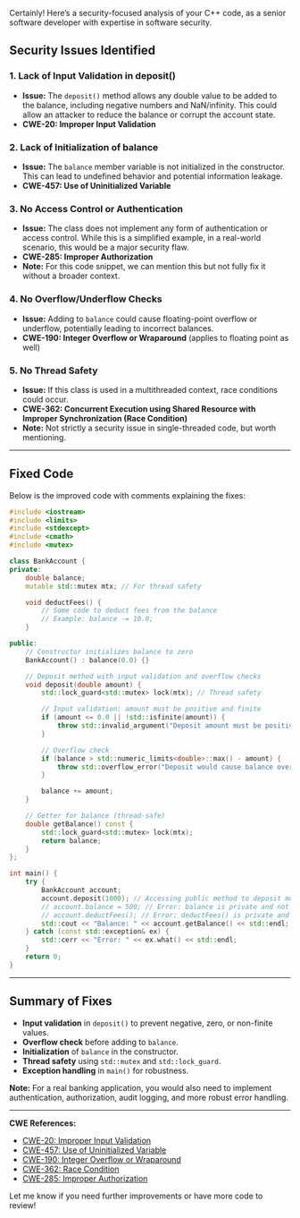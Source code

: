 Certainly! Here’s a security-focused analysis of your C++ code, as a senior software developer with expertise in software security.

## Security Issues Identified

### 1. **Lack of Input Validation in deposit()**
- **Issue:** The `deposit()` method allows any double value to be added to the balance, including negative numbers and NaN/infinity. This could allow an attacker to reduce the balance or corrupt the account state.
- **CWE-20: Improper Input Validation**

### 2. **Lack of Initialization of balance**
- **Issue:** The `balance` member variable is not initialized in the constructor. This can lead to undefined behavior and potential information leakage.
- **CWE-457: Use of Uninitialized Variable**

### 3. **No Access Control or Authentication**
- **Issue:** The class does not implement any form of authentication or access control. While this is a simplified example, in a real-world scenario, this would be a major security flaw.
- **CWE-285: Improper Authorization**
- **Note:** For this code snippet, we can mention this but not fully fix it without a broader context.

### 4. **No Overflow/Underflow Checks**
- **Issue:** Adding to `balance` could cause floating-point overflow or underflow, potentially leading to incorrect balances.
- **CWE-190: Integer Overflow or Wraparound** (applies to floating point as well)

### 5. **No Thread Safety**
- **Issue:** If this class is used in a multithreaded context, race conditions could occur.
- **CWE-362: Concurrent Execution using Shared Resource with Improper Synchronization (Race Condition)**
- **Note:** Not strictly a security issue in single-threaded code, but worth mentioning.

---

## Fixed Code

Below is the improved code with comments explaining the fixes:

```cpp
#include <iostream>
#include <limits>
#include <stdexcept>
#include <cmath>
#include <mutex>

class BankAccount {
private:
    double balance;
    mutable std::mutex mtx; // For thread safety

    void deductFees() {
        // Some code to deduct fees from the balance
        // Example: balance -= 10.0;
    }

public:
    // Constructor initializes balance to zero
    BankAccount() : balance(0.0) {}

    // Deposit method with input validation and overflow checks
    void deposit(double amount) {
        std::lock_guard<std::mutex> lock(mtx); // Thread safety

        // Input validation: amount must be positive and finite
        if (amount <= 0.0 || !std::isfinite(amount)) {
            throw std::invalid_argument("Deposit amount must be positive and finite.");
        }

        // Overflow check
        if (balance > std::numeric_limits<double>::max() - amount) {
            throw std::overflow_error("Deposit would cause balance overflow.");
        }

        balance += amount;
    }

    // Getter for balance (thread-safe)
    double getBalance() const {
        std::lock_guard<std::mutex> lock(mtx);
        return balance;
    }
};

int main() {
    try {
        BankAccount account;
        account.deposit(1000); // Accessing public method to deposit money
        // account.balance = 500; // Error: balance is private and not accessible
        // account.deductFees(); // Error: deductFees() is private and not accessible
        std::cout << "Balance: " << account.getBalance() << std::endl;
    } catch (const std::exception& ex) {
        std::cerr << "Error: " << ex.what() << std::endl;
    }
    return 0;
}
```

---

## Summary of Fixes

- **Input validation** in `deposit()` to prevent negative, zero, or non-finite values.
- **Overflow check** before adding to `balance`.
- **Initialization** of `balance` in the constructor.
- **Thread safety** using `std::mutex` and `std::lock_guard`.
- **Exception handling** in `main()` for robustness.

**Note:** For a real banking application, you would also need to implement authentication, authorization, audit logging, and more robust error handling.

---

**CWE References:**
- [CWE-20: Improper Input Validation](https://cwe.mitre.org/data/definitions/20.html)
- [CWE-457: Use of Uninitialized Variable](https://cwe.mitre.org/data/definitions/457.html)
- [CWE-190: Integer Overflow or Wraparound](https://cwe.mitre.org/data/definitions/190.html)
- [CWE-362: Race Condition](https://cwe.mitre.org/data/definitions/362.html)
- [CWE-285: Improper Authorization](https://cwe.mitre.org/data/definitions/285.html)

Let me know if you need further improvements or have more code to review!